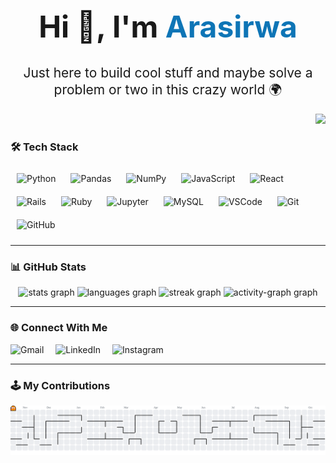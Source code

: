 <!-- Introduction Section -->
<h1 align="center" style="font-size: 3rem;">Hi 👋, I'm <span style="color:#0e75b6;">Arasirwa</span></h1>
<h2 align="center" style="font-weight: 400;">Just here to build cool stuff and maybe solve a problem or two in this crazy world 🌍</h2>
<!-- Profile Views -->
<p align="right">
  <img src="https://visitor-badge.laobi.icu/badge?page_id=Arasirwa.Arasirwa&left_text=wageni" />
</p>

<!-- 🛠️ Tech Stack Section -->
### 🛠️ Tech Stack

<div align="left">
  <img src="https://cdn.jsdelivr.net/gh/devicons/devicon/icons/python/python-original.svg" width="50" height="50" alt="Python" style="margin: 10px;" />
  <img src="https://cdn.jsdelivr.net/gh/devicons/devicon/icons/pandas/pandas-original.svg" width="50" height="50" alt="Pandas" style="margin: 10px;" />
  <img src="https://cdn.jsdelivr.net/gh/devicons/devicon/icons/numpy/numpy-original.svg" width="50" height="50" alt="NumPy" style="margin: 10px;" />
  <img src="https://cdn.jsdelivr.net/gh/devicons/devicon/icons/javascript/javascript-original.svg" width="50" height="50" alt="JavaScript" style="margin: 10px;" />
  <img src="https://cdn.jsdelivr.net/gh/devicons/devicon/icons/react/react-original.svg" width="50" height="50" alt="React" style="margin: 10px;" />
  <img src="https://cdn.jsdelivr.net/gh/devicons/devicon/icons/rails/rails-original-wordmark.svg" width="50" height="50" alt="Rails" style="margin: 10px;" />
  <img src="https://cdn.jsdelivr.net/gh/devicons/devicon/icons/ruby/ruby-original.svg" width="50" height="50" alt="Ruby" style="margin: 10px;" />
  <img src="https://cdn.jsdelivr.net/gh/devicons/devicon/icons/jupyter/jupyter-original.svg" width="50" height="50" alt="Jupyter" style="margin: 10px;" />
  <img src="https://cdn.jsdelivr.net/gh/devicons/devicon/icons/mysql/mysql-original.svg" width="50" height="50" alt="MySQL" style="margin: 10px;" />
  <img src="https://cdn.jsdelivr.net/gh/devicons/devicon/icons/vscode/vscode-original.svg" width="50" height="50" alt="VSCode" style="margin: 10px;" />
  <img src="https://cdn.jsdelivr.net/gh/devicons/devicon/icons/git/git-original.svg" width="50" height="50" alt="Git" style="margin: 10px;" />
  <img src="https://skillicons.dev/icons?i=github" width="50" height="50" alt="GitHub" style="margin: 10px;" />
</div>

---

<!-- 📊 GitHub Stats Section -->
### 📊 GitHub Stats

<div align="center">
  <img src="https://github-readme-stats.vercel.app/api?username=Arasirwa&hide_title=false&hide_rank=false&show_icons=true&include_all_commits=true&count_private=true&disable_animations=false&theme=github_dark&locale=en&hide_border=false&order=1" height="150" alt="stats graph" />
  <img src="https://github-readme-stats.vercel.app/api/top-langs?username=Arasirwa&locale=en&hide_title=false&layout=compact&card_width=320&langs_count=5&theme=github_dark&hide_border=true&order=2" height="150" alt="languages graph" />
  <img src="https://streak-stats.demolab.com?user=Arasirwa&locale=en&mode=daily&theme=github_dark&hide_border=true&border_radius=5&order=3" height="160" alt="streak graph" />
  <img src="https://github-readme-activity-graph.vercel.app/graph?username=Arasirwa&radius=16&theme=github-dark&area=true&order=5&hide_title=false&hide_border=true" height="270" alt="activity-graph graph" />
</div>

---

<!-- 🌐 Social Links -->
### 🌐 Connect With Me

<div align="left">
  <img src="https://raw.githubusercontent.com/maurodesouza/profile-readme-generator/master/src/assets/icons/social/gmail/default.svg" width="65" height="45" alt="Gmail" style="margin-right: 15px;" />
  <img src="https://raw.githubusercontent.com/maurodesouza/profile-readme-generator/master/src/assets/icons/social/linkedin/default.svg" width="65" height="45" alt="LinkedIn" style="margin-right: 15px;" />
  <img src="https://raw.githubusercontent.com/maurodesouza/profile-readme-generator/master/src/assets/icons/social/instagram/default.svg" width="65" height="45" alt="Instagram" />
</div>

---

<!-- 🎮 Pacman Contribution Graph -->
### 🕹️ My Contributions

<picture>
  <source media="(prefers-color-scheme: dark)" srcset="https://raw.githubusercontent.com/Arasirwa/Arasirwa/output/pacman-contribution-graph-dark.svg">
  <source media="(prefers-color-scheme: light)" srcset="https://raw.githubusercontent.com/Arasirwa/Arasirwa/output/pacman-contribution-graph.svg">
  <img alt="pacman contribution graph" src="https://raw.githubusercontent.com/Arasirwa/Arasirwa/output/pacman-contribution-graph.svg">
</picture>

